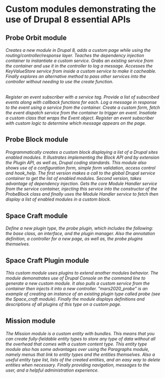 # Custom modules demonstrating the use of Drupal 8 essential APIs 

## Probe Orbit module

###### Creates a new module in Drupal 8, adds a custom page while using the routing/controller/response layer. Teaches the dependency injection container to instantiate a custom service. Grabs an existing service from the container and use it in the controller to log a message. Accesses the KeyValueStore service from inside a custom service to make it cacheable. Finally explores an alternative method to pass other services into the controller without needing to use the create function.

###### Register an event subscriber with a service tag. Provide a list of subscribed events along with callback functions for each.  Log a message in response to the event using a service from the container. Create a custom form, fetch the event dispatch service from the container to trigger an event. Insatiate a custom class that wraps the Event object. Register an event subscriber with custom logic to determine which message appears on the page.

## Probe Block module

###### Programmatically creates a custom block displaying a list of a Drupal sites enabled modules. It illustrates implementing the Block API  and by extension the Plugin API, as well as, Drupal coding standards. This module also shows use of a configuration form,  simple form validation, access control and hook_help. The first version makes a call to the global Drupal service container to get the list of enabled modules. Second version, takes advantage of dependency injection. Gets the core Module Handler service from the service container, injecting this service into the constructor of the ProbeBlock class and finally uses the Module Handler service to fetch then display a list of enabled modules in a custom block.

## Space Craft module

###### Define a new plugin type, the probe plugin, which includes the following: the base class, an interface, and the plugin manager. Also the annotation definition, a controller for a new page, as well as, the probe plugins themselves.

## Space Craft Plugin module

###### This custom module uses plugins to extend another modules behavior.  The module demonstrates use of Drupal Console on the command line to generate a new custom module. It also pulls a custom service from the container then injects it into a new controller. "mars2020_probe" is an example of creating an instance of an existing plugin type called probe (see the Space_craft module). Finally the module displays definitions and descriptions of all plugins of this type on a custom page.

## Mission module

###### The Mission module is a custom entity with bundles. This means that you can create fully-fieldable entity types to store any type of data without all the overhead that comes with a custom content type. This entity type module also has some advantages over using the Paragraphs module, namely menus that link to entity types and the entities themselves. Also a useful entity type list, lists of the created entities, and an easy way to delete entities when necessary. Finally providing navigation, messages to the user, and a helpful administration experience.
